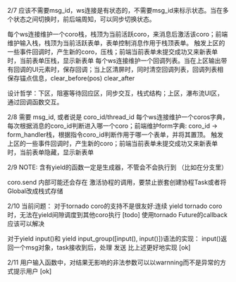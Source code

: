 2/7
应该不需要msg_id，ws连接是有状态的，不需要msg_id来标示状态。当在多个状态之间切换时，前后端周知，可以同步切换状态。

每个ws连接维护一个coro栈，栈顶为当前活跃coro，来消息后激活该coro；前端维护输入栈，栈顶为当前活跃表单，表单控制消息作用于栈顶表单。
触发上区的一些事件回调时，产生新的coro，压栈；前端当前表单未提交成功又来新表单时，当前表单压栈，显示新表单
每个ws连接维护一个回调列表。当在上区输出带有回调的UI元素时，保存回调；当上区清屏时，同时清空回调列表，回调列表相保存锚点信息，clear_before(pos) clear_after

设计哲学：下区，阻塞等待回应区，同步交互，栈式结构；上区，瀑布流UI区，通过回调函数交互。

2/8
需要 msg_id,  或者说是 coro_id/thread_id
每个ws连接维护一个coros字典，每次根据消息的coro_id判断进入哪一个coro；前端维护form字典: coro_id -> form_handler栈，根据指令coro_id判断作用于哪一个表单，并将其置顶。
触发上区的一些事件回调时，产生新的coro；前端当前表单未提交成功又来新表单时，当前表单隐藏，显示新表单




2/9
NOTE: 
含有yield的函数一定是生成器，不管会不会执行到 （比如在分支里）

coro.send 内部可能还会存在 激活协程的调用，要禁止嵌套创建协程Task或者将Global改成栈式存储


2/10
当前问题：
    对于tornado coro的支持不是很友好:连续 yield tornado coro时，无法在yield间隙调度到其他coro执行 [todo]
    使用tornado Future的callback应该可以解决
    
对于yield input()和 yield input_group([input(), input()])语法的实现：
    input()返回一个msg对象，task接收到后，处理 发送
    比上述更好地实现 [ok]
    
    
2/11
用户输入函数中，对结果无影响的非法参数可以以warnning而不是异常的方式提示用户 [ok]



